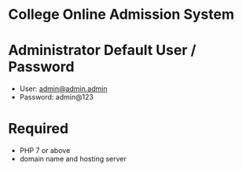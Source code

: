 # College Online Admission System

# Administrator Default User / Password
* User: admin@admin.admin
* Password: admin@123

# Required
* PHP 7 or above
* domain name and hosting server
